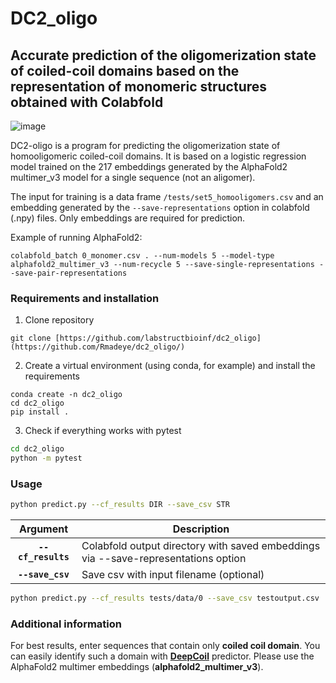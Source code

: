 # DC2_oligo
## **Accurate prediction of the oligomerization state of coiled-coil domains based on the representation of monomeric structures obtained with Colabfold**
![image](https://github.com/Rmadeye/dc2_oligo/assets/46814304/3cd48168-b572-489d-b8b2-5cd659182242)

DC2-oligo is a program for predicting the oligomerization state of homooligomeric coiled-coil domains. It is based on a logistic regression model trained on the 217 embeddings generated by the AlphaFold2 multimer_v3 model for a single sequence (not an aligomer). 

The input for training is a data frame `/tests/set5_homooligomers.csv` and an embedding generated by the `--save-representations` option in colabfold (.npy) files. Only embeddings are required for prediction.

Example of running AlphaFold2:
```
colabfold_batch 0_monomer.csv . --num-models 5 --model-type alphafold2_multimer_v3 --num-recycle 5 --save-single-representations --save-pair-representations
```

### **Requirements and installation** ###

1. Clone repository
```
git clone [https://github.com/labstructbioinf/dc2_oligo](https://github.com/Rmadeye/dc2_oligo/)
```

2. Create a virtual environment (using conda, for example) and install the requirements

```
conda create -n dc2_oligo
cd dc2_oligo
pip install .
```

3. Check if everything works with pytest

```bash
cd dc2_oligo
python -m pytest
```

### **Usage** ###

```bash
python predict.py --cf_results DIR --save_csv STR

 ```
 | Argument        | Description |
|:-------------:|-------------|
| **`--cf_results`** | Colabfold output directory with saved embeddings via --save-representations option |
| **`--save_csv`** | Save csv with input filename (optional) |

```bash
python predict.py --cf_results tests/data/0 --save_csv testoutput.csv
```

### **Additional information** ##

For best results, enter sequences that contain only __coiled coil domain__. You can easily identify such a domain with [__DeepCoil__](https://github.com/labstructbioinf/DeepCoil)  predictor. Please use the AlphaFold2 multimer embeddings (**alphafold2_multimer_v3**).

